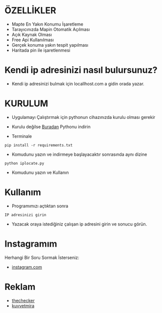 # ÖZELLİKLER
* Mapte En Yakın Konumu İşaretleme
* Tarayıcınızda Mapin Otomatik Açılması
* Açık Kaynak Olması
* Free Api Kullanılması
* Gerçek konuma yakın tespit yapılması
* Haritada pin ile işaretlenmesi

# Kendi ip adresinizi nasıl bulursunuz?
* Kendi ip adresinizi bulmak için locallhost.com a gidin orada yazar.

# KURULUM
* Uygulamayı Çalıştırmak için pythonun cihazınızda kurulu olması gerekir
* Kurulu değilse [Buradan](https://www.python.org/downloads/) Pythonu indirin

* Terminale
```
pip install -r requirements.txt
```
* Komudunu yazın ve indirmeye başlayacaktır sonrasında aynı dizine
```
python iplocate.py
```
* Komudunu yazın ve Kullanın

# Kullanım
* Programımızı açtıktan sonra
```
IP adresinizi girin
```
* Yazacak oraya istediğiniz çalışan ip adresini girin ve sonucu görün.

# Instagramım
Herhangi Bir Soru Sormak İsterseniz:
* [instagram.com](https://instagram.com/thechecker_45)

# Reklam
* [thechecker](https://guns.lol/thechecker)
* [kuvvetmira](https://guns.lol/kuvvetmira)
